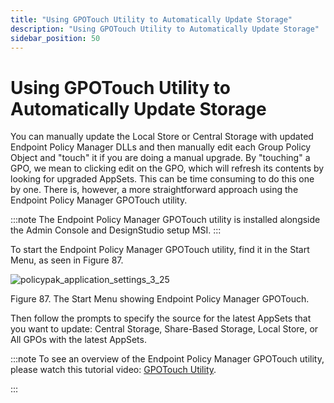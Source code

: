 ```yaml
---
title: "Using GPOTouch Utility to Automatically Update Storage"
description: "Using GPOTouch Utility to Automatically Update Storage"
sidebar_position: 50
---
```


# Using GPOTouch Utility to Automatically Update Storage

You can manually update the Local Store or Central Storage with updated Endpoint Policy Manager DLLs
and then manually edit each Group Policy Object and "touch" it if you are doing a manual upgrade. By
"touching" a GPO, we mean to clicking edit on the GPO, which will refresh its contents by looking
for upgraded AppSets. This can be time consuming to do this one by one. There is, however, a more
straightforward approach using the Endpoint Policy Manager GPOTouch utility.

:::note
The Endpoint Policy Manager GPOTouch utility is installed alongside the Admin Console and
DesignStudio setup MSI.
:::


To start the Endpoint Policy Manager GPOTouch utility, find it in the Start Menu, as seen in
Figure 87.

![policypak_application_settings_3_25](/images/endpointpolicymanager/applicationsettings/appsetfiles/endpointpolicymanager_application_settings_3_25.webp)

Figure 87. The Start Menu showing Endpoint Policy Manager GPOTouch.

Then follow the prompts to specify the source for the latest AppSets that you want to update:
Central Storage, Share-Based Storage, Local Store, or All GPOs with the latest AppSets.

:::note
To see an overview of the Endpoint Policy Manager GPOTouch utility, please watch this
tutorial video: [GPOTouch Utility](/docs/endpointpolicymanager/knowledgebase/applicationmanager/videolearningcenter/centralstoresharing/touchutility.md).

:::
